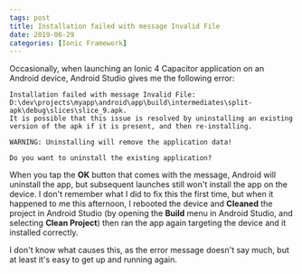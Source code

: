 ```yaml
---
tags: post
title: Installation failed with message Invalid File
date: 2019-06-29
categories: [Ionic Framework]
---
```


Occasionally, when launching an Ionic 4 Capacitor application on an Android device, Android Studio gives me the following error:

``` text
Installation failed with message Invalid File: D:\dev\projects\myapp\android\app\build\intermediates\split-apk\debug\slices\slice_9.apk.
It is possible that this issue is resolved by uninstalling an existing version of the apk if it is present, and then re-installing.

WARNING: Uninstalling will remove the application data!

Do you want to uninstall the existing application?
```

When you tap the **OK** button that comes with the message, Android will uninstall the app, but subsequent launches still won't install the app on the device. I don't remember what I did to fix this the first time, but when it happened to me this afternoon, I rebooted the device and **Cleaned** the project in Android Studio (by opening the **Build** menu in Android Studio, and selecting **Clean Project**) then ran the app again targeting the device and it installed correctly.

I don't know what causes this, as the error message doesn't say much, but at least it's easy to get up and running again.
